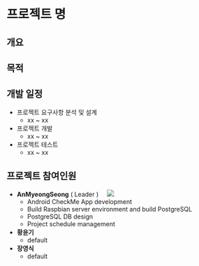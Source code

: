 # 프로젝트 명

## 개요

## 목적

## 개발 일정
- 프로젝트 요구사항 분석 및 설계
  - xx ~ xx
- 프로젝트 개발
  - xx ~ xx
- 프로젝트 테스트
  - xx ~ xx
 
## 프로젝트 참여인원
- **AnMyeongSeong** ( Leader ) &nbsp;&nbsp;&nbsp;  <a href="https://github.com/MSan94"><img src="https://img.shields.io/badge/GitHub-181717?style=flat-square&logo=GitHub&logoColor=white"/></a>
  - Android CheckMe App development
  - Build Raspbian server environment and build PostgreSQL
  - PostgreSQL DB design
  - Project schedule management
- **황윤기** 
  - default
- **장영식**
  - default
